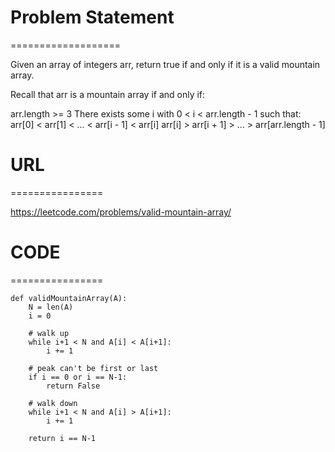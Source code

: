 
# Problem Statement
===================

Given an array of integers arr, return true if and only if it is a valid mountain array.

Recall that arr is a mountain array if and only if:

arr.length >= 3
There exists some i with 0 < i < arr.length - 1 such that:
arr[0] < arr[1] < ... < arr[i - 1] < arr[i]
arr[i] > arr[i + 1] > ... > arr[arr.length - 1]

# URL
================

https://leetcode.com/problems/valid-mountain-array/

# CODE
================
```
def validMountainArray(A):
    N = len(A)
    i = 0

    # walk up
    while i+1 < N and A[i] < A[i+1]:
        i += 1

    # peak can't be first or last
    if i == 0 or i == N-1:
        return False

    # walk down
    while i+1 < N and A[i] > A[i+1]:
        i += 1

    return i == N-1
```